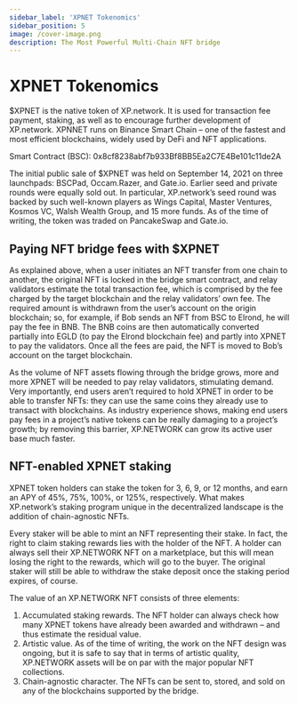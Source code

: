 ```yaml
---
sidebar_label: 'XPNET Tokenomics'
sidebar_position: 5
image: /cover-image.png
description: The Most Powerful Multi-Chain NFT bridge
---
```


# XPNET Tokenomics

$XPNET is the native token of XP.network. It is used for transaction fee payment, staking, as well as to encourage further development of XP.network. XPNNET runs on Binance Smart Chain – one of the fastest and most efficient blockchains, widely used by DeFi and NFT applications.

Smart Contract (BSC): 0x8cf8238abf7b933Bf8BB5Ea2C7E4Be101c11de2A

The initial public sale of $XPNET was held on September 14, 2021 on three launchpads: BSCPad, Occam.Razer, and Gate.io. Earlier seed and private rounds were equally sold out. In particular, XP.network’s seed round was backed by such well-known players as Wings Capital, Master Ventures, Kosmos VC, Walsh Wealth Group, and 15 more funds. As of the time of writing, the token was traded on PancakeSwap and Gate.io.

## Paying NFT bridge fees with $XPNET

As explained above, when a user initiates an NFT transfer from one chain to another, the original NFT is locked in the bridge smart contract, and relay validators estimate the total transaction fee, which is comprised by the fee charged by the target blockchain and the relay validators’ own fee. The required amount is withdrawn from the user’s account on the origin blockchain; so, for example, if Bob sends an NFT from BSC to Elrond, he will pay the fee in BNB. The BNB coins are then automatically converted partially into EGLD (to pay the Elrond blockchain fee) and partly into XPNET to pay the validators. Once all the fees are paid, the NFT is moved to Bob’s account on the target blockchain.

As the volume of NFT assets flowing through the bridge grows, more and more XPNET will be needed to pay relay validators, stimulating demand. Very importantly, end users aren’t required to hold XPNET in order to be able to transfer NFTs: they can use the same coins they already use to transact with blockchains. As industry experience shows, making end users pay fees in a project’s native tokens can be really damaging to a project’s growth; by removing this barrier, XP.NETWORK can grow its active user base much faster.

## NFT-enabled XPNET staking
XPNET token holders can stake the token for 3, 6, 9, or 12 months, and earn an APY of 45%, 75%, 100%, or 125%, respectively. What makes XP.network’s staking program unique in the decentralized landscape is the addition of chain-agnostic NFTs.

Every staker will be able to mint an NFT representing their stake. In fact, the right to claim staking rewards lies with the holder of the NFT. A holder can always sell their XP.NETWORK NFT on a marketplace, but this will mean losing the right to the rewards, which will go to the buyer. The original staker will still be able to withdraw the stake deposit once the staking period expires, of course.

The value of an XP.NETWORK NFT consists of three elements:

1) Accumulated staking rewards. The NFT holder can always check how many XPNET tokens have already been awarded and withdrawn – and thus estimate the residual value.<br/>
2) Artistic value. As of the time of writing, the work on the NFT design was ongoing, but it is safe to say that in terms of artistic quality, XP.NETWORK assets will be on par with the major popular NFT collections.<br/>
3) Chain-agnostic character. The NFTs can be sent to, stored, and sold on any of the blockchains supported by the bridge.<br/>

